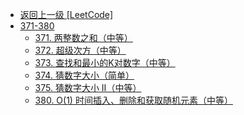 - [返回上一级 [LeetCode]](LeetCode/)
- [371-380](LeetCode/371-380/)
  - [371. 两整数之和（中等）](LeetCode/371-380/371.%20两整数之和（中等）.md)
  - [372. 超级次方（中等）](LeetCode/371-380/372.%20超级次方（中等）.md)
  - [373. 查找和最小的K对数字（中等）](LeetCode/371-380/373.%20查找和最小的K对数字（中等）.md)
  - [374. 猜数字大小（简单）](LeetCode/371-380/374.%20猜数字大小（简单）.md)
  - [375. 猜数字大小 II（中等）](LeetCode/371-380/375.%20猜数字大小%20II（中等）.md)
  - [380. O(1) 时间插入、删除和获取随机元素（中等）](LeetCode/371-380/380.%20O(1)%20时间插入、删除和获取随机元素（中等）.md)
